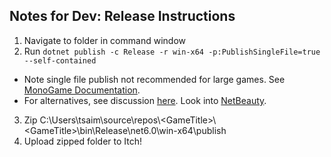 ## Notes for Dev: Release Instructions
1. Navigate to folder in command window
2. Run ```dotnet publish -c Release -r win-x64 -p:PublishSingleFile=true --self-contained```
- Note single file publish not recommended for large games. See [MonoGame Documentation](https://monogame.net/articles/packaging_games.html).
- For alternatives, see discussion [here](https://www.reddit.com/r/monogame/comments/p2fa03/monogame_deployment_with_tidy_file_structure). Look into [NetBeauty](https://github.com/nulastudio/NetBeauty2).
3. Zip C:\Users\tsaim\source\repos\\\<GameTitle>\\\<GameTitle>\bin\Release\net6.0\win-x64\publish
4. Upload zipped folder to Itch!
